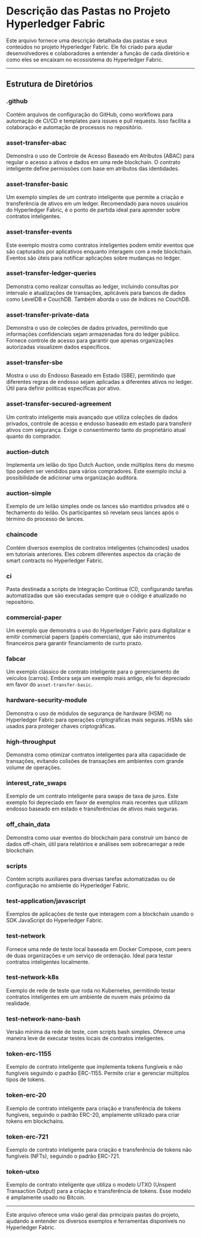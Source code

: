 # Descrição das Pastas no Projeto Hyperledger Fabric

Este arquivo fornece uma descrição detalhada das pastas e seus conteúdos no projeto Hyperledger Fabric. Ele foi criado para ajudar desenvolvedores e colaboradores a entender a função de cada diretório e como eles se encaixam no ecossistema do Hyperledger Fabric.

---

## Estrutura de Diretórios

### .github
Contém arquivos de configuração do GitHub, como workflows para automação de CI/CD e templates para issues e pull requests. Isso facilita a colaboração e automação de processos no repositório.

### asset-transfer-abac
Demonstra o uso de Controle de Acesso Baseado em Atributos (ABAC) para regular o acesso a ativos e dados em uma rede blockchain. O contrato inteligente define permissões com base em atributos das identidades.

### asset-transfer-basic
Um exemplo simples de um contrato inteligente que permite a criação e transferência de ativos em um ledger. Recomendado para novos usuários do Hyperledger Fabric, é o ponto de partida ideal para aprender sobre contratos inteligentes.

### asset-transfer-events
Este exemplo mostra como contratos inteligentes podem emitir eventos que são capturados por aplicativos enquanto interagem com a rede blockchain. Eventos são úteis para notificar aplicações sobre mudanças no ledger.

### asset-transfer-ledger-queries
Demonstra como realizar consultas ao ledger, incluindo consultas por intervalo e atualizações de transações, aplicáveis para bancos de dados como LevelDB e CouchDB. Também aborda o uso de índices no CouchDB.

### asset-transfer-private-data
Demonstra o uso de coleções de dados privados, permitindo que informações confidenciais sejam armazenadas fora do ledger público. Fornece controle de acesso para garantir que apenas organizações autorizadas visualizem dados específicos.

### asset-transfer-sbe
Mostra o uso do Endosso Baseado em Estado (SBE), permitindo que diferentes regras de endosso sejam aplicadas a diferentes ativos no ledger. Útil para definir políticas específicas por ativo.

### asset-transfer-secured-agreement
Um contrato inteligente mais avançado que utiliza coleções de dados privados, controle de acesso e endosso baseado em estado para transferir ativos com segurança. Exige o consentimento tanto do proprietário atual quanto do comprador.

### auction-dutch
Implementa um leilão do tipo Dutch Auction, onde múltiplos itens do mesmo tipo podem ser vendidos para vários compradores. Este exemplo inclui a possibilidade de adicionar uma organização auditora.

### auction-simple
Exemplo de um leilão simples onde os lances são mantidos privados até o fechamento do leilão. Os participantes só revelam seus lances após o término do processo de lances.

### chaincode
Contém diversos exemplos de contratos inteligentes (chaincodes) usados em tutoriais anteriores. Eles cobrem diferentes aspectos da criação de smart contracts no Hyperledger Fabric.

### ci
Pasta destinada a scripts de Integração Contínua (CI), configurando tarefas automatizadas que são executadas sempre que o código é atualizado no repositório.

### commercial-paper
Um exemplo que demonstra o uso do Hyperledger Fabric para digitalizar e emitir commercial papers (papéis comerciais), que são instrumentos financeiros para garantir financiamento de curto prazo.

### fabcar
Um exemplo clássico de contrato inteligente para o gerenciamento de veículos (carros). Embora seja um exemplo mais antigo, ele foi depreciado em favor do `asset-transfer-basic`.

### hardware-security-module
Demonstra o uso de módulos de segurança de hardware (HSM) no Hyperledger Fabric para operações criptográficas mais seguras. HSMs são usados para proteger chaves criptográficas.

### high-throughput
Demonstra como otimizar contratos inteligentes para alta capacidade de transações, evitando colisões de transações em ambientes com grande volume de operações.

### interest_rate_swaps
Exemplo de um contrato inteligente para swaps de taxa de juros. Este exemplo foi depreciado em favor de exemplos mais recentes que utilizam endosso baseado em estado e transferências de ativos mais seguras.

### off_chain_data
Demonstra como usar eventos do blockchain para construir um banco de dados off-chain, útil para relatórios e análises sem sobrecarregar a rede blockchain.

### scripts
Contém scripts auxiliares para diversas tarefas automatizadas ou de configuração no ambiente do Hyperledger Fabric.

### test-application/javascript
Exemplos de aplicações de teste que interagem com a blockchain usando o SDK JavaScript do Hyperledger Fabric.

### test-network
Fornece uma rede de teste local baseada em Docker Compose, com peers de duas organizações e um serviço de ordenação. Ideal para testar contratos inteligentes localmente.

### test-network-k8s
Exemplo de rede de teste que roda no Kubernetes, permitindo testar contratos inteligentes em um ambiente de nuvem mais próximo da realidade.

### test-network-nano-bash
Versão mínima da rede de teste, com scripts bash simples. Oferece uma maneira leve de executar testes locais de contratos inteligentes.

### token-erc-1155
Exemplo de contrato inteligente que implementa tokens fungíveis e não fungíveis seguindo o padrão ERC-1155. Permite criar e gerenciar múltiplos tipos de tokens.

### token-erc-20
Exemplo de contrato inteligente para criação e transferência de tokens fungíveis, seguindo o padrão ERC-20, amplamente utilizado para criar tokens em blockchains.

### token-erc-721
Exemplo de contrato inteligente para criação e transferência de tokens não fungíveis (NFTs), seguindo o padrão ERC-721.

### token-utxo
Exemplo de contrato inteligente que utiliza o modelo UTXO (Unspent Transaction Output) para a criação e transferência de tokens. Esse modelo é amplamente usado no Bitcoin.

---

Este arquivo oferece uma visão geral das principais pastas do projeto, ajudando a entender os diversos exemplos e ferramentas disponíveis no Hyperledger Fabric.
